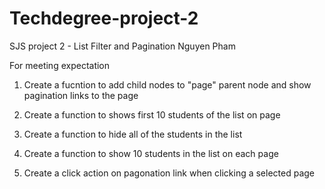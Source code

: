 # Techdegree-project-2
SJS project 2 - List Filter and Pagination
Nguyen Pham
 
For meeting expectation

1. Create a fucntion to add child nodes to "page" parent node and show pagination links to the page

2. Create a function to shows first 10 students of the list on page

3. Create a function to hide all of the students in the list

4. Create a function to show 10 students in the list on each page

5. Create a click action on pagonation link when clicking a selected page




